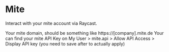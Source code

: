 # Mite

Interact with your mite account via Raycast.

Your mite domain, should be something like https://[company].mite.de
Your can find your mite API Key on My User > mite.api > Allow API Access > Display API key (you need to save after to actually apply)
